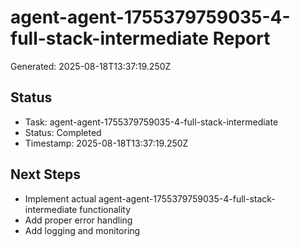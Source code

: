 # agent-agent-1755379759035-4-full-stack-intermediate Report

Generated: 2025-08-18T13:37:19.250Z

## Status
- Task: agent-agent-1755379759035-4-full-stack-intermediate
- Status: Completed
- Timestamp: 2025-08-18T13:37:19.250Z

## Next Steps
- Implement actual agent-agent-1755379759035-4-full-stack-intermediate functionality
- Add proper error handling
- Add logging and monitoring
